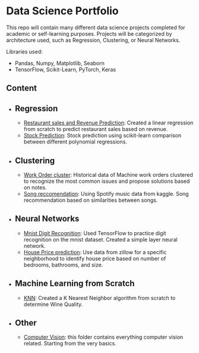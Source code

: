 # Data Science Portfolio
This repo will contain many different data science projects completed for academic or self-learning purposes. Projects will be categorized by architecture used, such as Regression, Clustering, or Neural Networks.

Libraries used:
 - Pandas, Numpy, Matplotlib, Seaborn
 - TensorFlow, Scikit-Learn, PyTorch, Keras
    
## Content
  - ## Regression
    - [Restaurant sales and Revenue Prediction](https://github.com/davidadel66/portfolio/blob/main/Regression/Restaurant%20sales%20vs%20Revenue%20prediction%20_%20Linear%20Regression.ipynb): Created a linear regression from scratch to predict restaurant sales based on revenue.
    - [Stock Prediction](https://github.com/davidadel66/portfolio/blob/main/Regression/Stock%20Price%20TimeSeries.ipynb): Stock prediction using scikit-learn comparison between different polynomial regressions.
  - ## Clustering
    - [Work Order cluster](https://github.com/davidadel66/portfolio/blob/main/Clustering/WO%20History%20Cluster.ipynb): Historical data of Machine work orders clustered to recognize the most common issues and propose solutions based on notes.
    - [Song reccomendation](https://github.com/davidadel66/portfolio/blob/main/Clustering/Song_Recommendation/Song%20clustering.ipynb): Using Spotify music data from kaggle. Song recommendation based on similarities between songs. 
  - ## Neural Networks
    - [Mnist Digit Recognition](https://github.com/davidadel66/portfolio/blob/main/Neural%20Networks/Digit%20Recognition.ipynb): Used TensorFlow to practice digit recognition on the mnist dataset. Created a simple layer neural network.
    - [House Price prediction](https://github.com/davidadel66/portfolio/blob/main/Neural%20Networks/NN%20House%20Prediction.ipynb): Use data from zillow for a specific neighborhood to identify house price based on number of bedrooms, bathrooms, and size.
    
    
  - ## Machine Learning from Scratch
    - [KNN](https://github.com/davidadel66/portfolio/blob/main/Classification/KNN_No_ML_Library%20.ipynb): Created a K Nearest Neighbor algorithm from scratch to determine Wine Quality.
    
  
  
  
  - ## Other 
    - [Computer Vision](link): this folder contains everything computer vision related. Starting from the very basics. 


 
